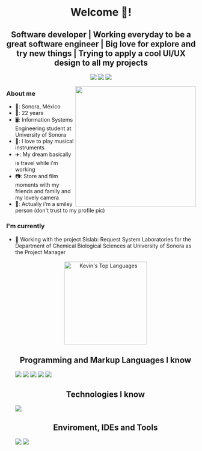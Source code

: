 <h1 align="center">Welcome 💚!</h1>

<h2 align="center">Software developer | Working everyday to be a great software engineer | Big love for explore and try new things | Trying to apply a cool UI/UX design to all my projects</h2>

<p align = "center">
<a  href="https://mail.google.com/mail/u/0/?fs=1&tf=cm&source=mailto&to=kevinochoa.dev@gmail.com"  target="_blank"><img  src="https://img.shields.io/badge/-Email-181818?style=for-the-badge&logo=gmail&logoColor=white"></a>
<a href="https://www.linkedin.com/in/kevinochoaguerrero/" target="_blank"><img  src="https://img.shields.io/badge/-LinkedIn-181818?style=for-the-badge&logo=linkedin&logoColor=white"></a>
<a href="https://kevstrosky.github.io/" target="_blank"><img  src="https://img.shields.io/badge/-My Portfolio-181818?style=for-the-badge"></a>
</p>


<img align="right" src="https://64.media.tumblr.com/6d7def05f8c5bb43a641f279415706f4/tumblr_nx5p9fHeMR1rn5gv3o1_500.gif" width=320px>

<h3>About me</h3>
<ul>
<li>🤠: Sonora, México</li>
<li>🚀: 22 years</li>
<li>🖥️: Information Systems Engineering student at University of Sonora</li>
<li>🎼: I love to play musical instruments</li>
<li>✈️: My dream basically is travel while i'm working</li>
<li>📷: Store and film moments with my friends and family and my lovely camera</li>
<li>🌟: Actually i'm a smiley person (don't trust to my profile pic)</li>
</ul>

<h3>I'm currently</h3>
<ul>
<li>🧪 Working with the project Sislab: Request System Laboratories for the Department of Chemical Biological Sciences at University of Sonora as the Project Manager </li>
<br>

<div align="center">
<img  alt="Kevin's Top Languages"  src="https://github-readme-stats.vercel.app/api/top-langs/?username=kevstrosky&langs_count=10&layout=compact&theme=react&hide_border=true&bg_color=181818&title_color=20C20E&icon_color=D02929"  height="220"/>
</div>

<h2 align="center">Programming and Markup Languages I know</h2>
<img  src="https://img.shields.io/badge/-Javascript-0D1117?style=rounded-square&logo=javascript&logoColor=f7df1e">
<img  src="https://img.shields.io/badge/-C Sharp-0D1117?style=rounded-square&logo=csharp&logoColor=9b4993">
<img  src="https://img.shields.io/badge/-HTML5-0D1117?style=rounded-square&logo=html5&logoColor=f06529">
<img src="https://img.shields.io/badge/-CSS3-0D1117?style=rounded-square&logo=css3&logoColor=2965f1">
<img  src="https://img.shields.io/badge/MySQL-0D1117.svg?style=rounded-square&logo=mysql&logoColor=00758F">

<h2 align="center">Technologies I know</h2>
<a  href="#"><img  src="https://img.shields.io/badge/Figma-0D1117.svg?style=rounded-square&logo=figma&logoColor=1abcfe"></a>


<h2 align="center">Enviroment, IDEs and Tools</h2>
<img src="https://img.shields.io/badge/VS-0D1117.svg?style=rounded-square&logo=visualstudiocode&logoColor=5d2b90">
<img src="https://img.shields.io/badge/VSCode-0D1117.svg?style=rounded-square&logo=visualstudiocode&logoColor=0078d7">

